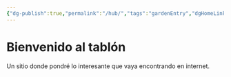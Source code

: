 ```yaml
---
{"dg-publish":true,"permalink":"/hub/","tags":"gardenEntry","dgHomeLink":true,"dgPassFrontmatter":false}
---
```



# Bienvenido al tablón
Un sitio donde pondré lo interesante que vaya encontrando en internet.